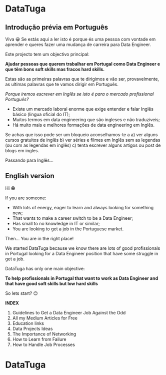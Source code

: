 # DataTuga


## Introdução prévia em Português

Viva 😀 
Se estás aqui a ler isto é porque és uma pessoa com vontade em aprender e queres fazer uma mudança de carreira para Data Engineer.

Este projecto tem um objectivo principal:

**Ajudar pessoas que querem trabalhar em Portugal como Data Engineer e que têm bons soft skills mas fracos hard skills.**

Estas são as primeiras palavras que te dirigimos e vão ser, provavelmente, as ultimas palavras que te vamos dirigir em Português.

*Porque iremos escrever em Inglês se isto é para o mercado profissional Português?*
- Existe um mercado laboral enorme que exige entender e falar Inglês básico (lingua oficial do IT);
- Muitos termos em data engineering que são ingleses e não traduziveis;
- Há muito mais e melhores formações de data engineering em Inglês.

Se achas que isso pode ser um bloqueio aconselhamos-te a a) ver alguns cursos gratuitos de inglês b) ver séries e filmes em Inglês sem as legendas (ou com as legendas em inglês) c) tenta escrever alguns artigos ou post de blogs em ingles.

Passando para Inglês...

## English version 
Hi 😁

If you are someone: 
- With lots of energy, eager to learn and always looking for something new;
- That wants to make a career switch to be a Data Engineer;
- Has small to no knowledge in IT or similar;
- You are looking to get a job in the Portuguese market.

Then... You are in the right place! 

We started DataTuga because we know there are lots of good profissionals in Portugal looking for a Data Engineer position that have some struggle in get a job.

DataTuga has only one main objective:

**To help profissionals in Portugal that want to work as Data Engineer and that have good soft skills but low hard skills**

So lets start? 😉

**INDEX**

1. Guidelines to Get a Data Engineer Job Against the Odd
2. All my Medium Articles for Free
3. Education links
4. Data Projects Ideas
5. The Importance of Networking
6. How to Learn from Failure
7. How to Handle Job Processes


# DataTuga
